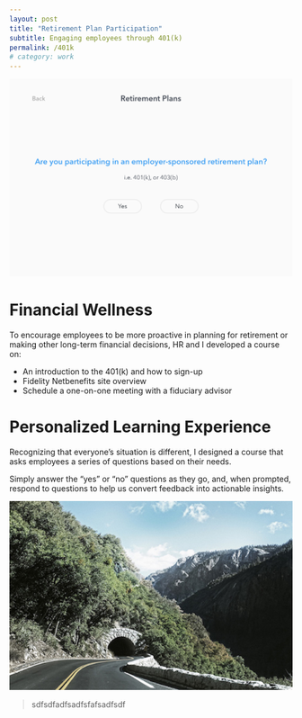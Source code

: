 ```yaml
---
layout: post
title: "Retirement Plan Participation"
subtitle: Engaging employees through 401(k)
permalink: /401k
# category: work
---
```


<div id="browser-border">
	<div id="browser-toolbar">
		<div id="browser-x"></div>
		<div id="browser-min"></div>
		<div id="browser-full"></div>
	</div>
	<img src="/img/401k.png">
</div>


# Financial Wellness
 
  To encourage employees to be more proactive in planning for retirement or making other long-term financial decisions, HR and I developed a course on: 

  * An introduction to the 401(k) and how to sign-up
  * Fidelity Netbenefits site overview
  * Schedule a one-on-one meeting with a fiduciary advisor


# Personalized Learning Experience

  Recognizing that everyone’s situation is different, I designed a course that asks employees a series of questions based on their needs.

  Simply answer the “yes” or “no” questions as they go, and, when prompted, respond to questions to help us convert feedback into actionable insights. 

  ![Image of Yaktocat](/img/1.jpg)


>sdfsdfadfsadfsfafsadfsdf